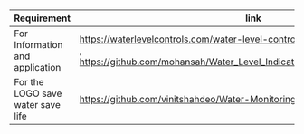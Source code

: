 #
|     Requirement                 |                 link                                                        |
|---------------------------------|-----------------------------------------------------------------------------|
| For Information and application |https://waterlevelcontrols.com/water-level-control-advantages-disadvantages/ , https://github.com/mohansah/Water_Level_Indicator_using_8051_Microcontroller |
|For the LOGO save water save life| https://github.com/vinitshahdeo/Water-Monitoring-System                    |
